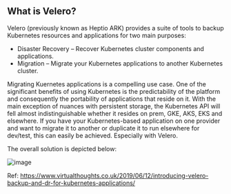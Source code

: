 ## What is Velero?
Velero (previously known as Heptio ARK) provides a suite of tools to backup Kubernetes resources and applications for two main purposes:
* Disaster Recovery – Recover Kubernetes cluster components and applications.
* Migration – Migrate your Kubernetes applications to another Kubernetes cluster.
  
Migrating Kuernetes applications is a compelling use case. One of the significant benefits of using Kubernetes is the predictability of the platform and consequently the portability of applications that reside on it. With the main exception of nuances with persistent storage, the Kubernetes API will fell almost indistinguishable whether it resides on prem, GKE, AKS, EKS and elsewhere. If you have your Kubernetes-based application on one provider and want to migrate it to another or duplicate it to run elsewhere for dev/test, this can easily be achieved. Especially with Velero.

The overall solution is depicted below:

![image](https://github.com/Chalapathidevops/devops/assets/145283206/a73ccdc7-3ad2-458d-8c5c-45ddbc58afc9)

Ref: https://www.virtualthoughts.co.uk/2019/06/12/introducing-velero-backup-and-dr-for-kubernetes-applications/
